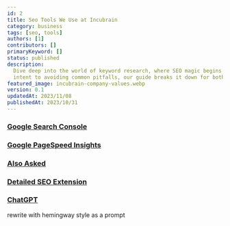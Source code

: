 ```yaml
---
id: 2
title: Seo Tools We Use at Incubrain
category: business
tags: [seo, tools]
authors: [1]
contributors: []
primaryKeyword: []
status: published
description:
  Dive deep into the world of keyword research, where SEO magic begins. From understanding user
  intent to avoiding common pitfalls, our guide breaks it down for both beginners and pros.
featured_image: incubrain-company-values.webp
version: 0.1
updatedAt: 2023/11/08
publishedAt: 2023/10/31
---
```


<!-- also asked -->

### [Google Search Console](https://search.google.com/search-console/about)
### [Google PageSpeed Insights](https://developers.google.com/speed/pagespeed/insights/)
### [Also Asked](https://alsoasked.com/)
### [Detailed SEO Extension](https://chromewebstore.google.com/detail/detailed-seo-extension/pfjdepjjfjjahkjfpkcgfmfhmnakjfba)

### [ChatGPT]()

rewrite with hemingway style as a prompt